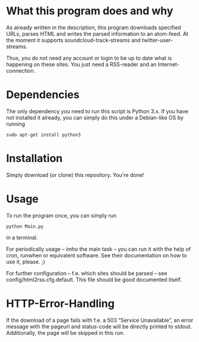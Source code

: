 # What this program does and why
As already written in the description, this program downloads specified URLs, parses HTML and writes the parsed information to an atom-feed. At the moment it supports soundcloud-track-streams and twitter-user-streams.

Thus, you do not need any account or login to be up to date what is happening on these sites. You just need a RSS-reader and an Internet-connection.

# Dependencies
The only dependency you need to run this script is Python 3.x. If you have not installed it already, you can simply do this under a Debian-like OS by running

    sudo apt-get install python3

# Installation
Simply download (or clone) this repository. You're done!

# Usage
To run the program once, you can simply run

    python Main.py

in a terminal.

For periodically usage – imho the main task – you can run it with the help of cron, runwhen or equivalent software. See their documentation on how to use it, please. ;)

For further configuration – f.e. which sites should be parsed – see config/html2rss.cfg.default. This file should be good documented itself.

# HTTP-Error-Handling
If the download of a page fails with f.e. a 503 “Service Unavailable”, an error message with the pageurl and status-code will be directly printed to stdout. Additionally, the page will be skipped in this run.

